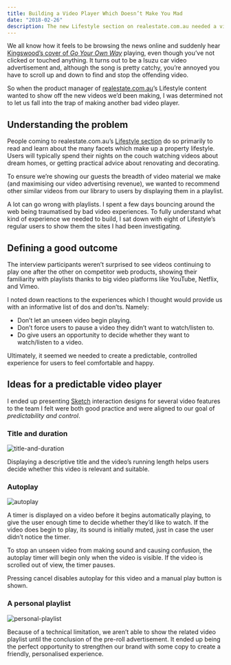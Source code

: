 ```yaml
---
title: Building a Video Player Which Doesn’t Make You Mad
date: "2018-02-26"
description: The new Lifestyle section on realestate.com.au needed a video experience which has the users’ patience in mind. I stepped in to provide some interaction design guidelines.
---
```


We all know how it feels to be browsing the news online and suddenly hear [Kingswood’s cover of _Go Your Own Way_](https://www.youtube.com/watch?v=gah77mUvlq0) playing, even though you’ve not clicked or touched anything. It turns out to be a Isuzu car video advertisement and, although the song is pretty catchy, you’re annoyed you have to scroll up and down to find and stop the offending video.

So when the product manager of [realestate.com.au](https://realestate.com.au)’s Lifestyle content wanted to show off the new videos we’d been making, I was determined not to let us fall into the trap of making another bad video player.

## Understanding the problem

People coming to realestate.com.au’s [Lifestyle section](https://realestate.com.au/lifestyle) do so primarily to read and learn about the many facets which make up a property lifestyle. Users will typically spend their nights on the couch watching videos about dream homes, or getting practical advice about renovating and decorating.

To ensure we’re showing our guests the breadth of video material we make (and maximising our video advertising revenue), we wanted to recommend other similar videos from our library to users by displaying them in a playlist.

A lot can go wrong with playlists. I spent a few days bouncing around the web being traumatised by bad video experiences. To fully understand what kind of experience we needed to build, I sat down with eight of Lifestyle’s regular users to show them the sites I had been investigating.

## Defining a good outcome

The interview participants weren’t surprised to see videos continuing to play one after the other on competitor web products, showing their familiarity with playlists thanks to big video platforms like YouTube, Netflix, and Vimeo.

I noted down reactions to the experiences which I thought would provide us with an informative list of dos and don’ts. Namely:

- Don’t let an unseen video begin playing.
- Don’t force users to pause a video they didn’t want to watch/listen to.
- Do give users an opportunity to decide whether they want to watch/listen to a video.

Ultimately, it seemed we needed to create a predictable, controlled experience for users to feel comfortable and happy.

## Ideas for a predictable video player

I ended up presenting [Sketch](https://www.sketchapp.com/) interaction designs for several video features to the team I felt were both good practice and were aligned to our goal of _predictability and control_.

### Title and duration

![title-and-duration](//images.contentful.com/v0tocsvawh82/1YvXOysecoKEKWuyScAWoc/47f731412745d6cdfa42e8ce02bb9fe2/title-and-duration.png)

Displaying a descriptive title and the video’s running length helps users decide whether this video is relevant and suitable.

### Autoplay

![autoplay](//images.contentful.com/v0tocsvawh82/44zamYj9Higw0sWsmkgmCq/95e83b6973ef10a0f081337a199df2a8/autoplay.png)

A timer is displayed on a video before it begins automatically playing, to give the user enough time to decide whether they’d like to watch. If the video does begin to play, its sound is initially muted, just in case the user didn’t notice the timer.

To stop an unseen video from making sound and causing confusion, the autoplay timer will begin only when the video is visible. If the video is scrolled out of view, the timer pauses.

Pressing cancel disables autoplay for this video and a manual play button is shown.

### A personal playlist

![personal-playlist](//images.contentful.com/v0tocsvawh82/5q7fFZYBiMyEyC4SQukaC6/ea438812e071df2bc4d632d8ba947621/personal-playlist.png)

Because of a technical limitation, we aren’t able to show the related video playlist until the conclusion of the pre-roll advertisement. It ended up being the perfect opportunity to strengthen our brand with some copy to create a friendly, personalised experience.
